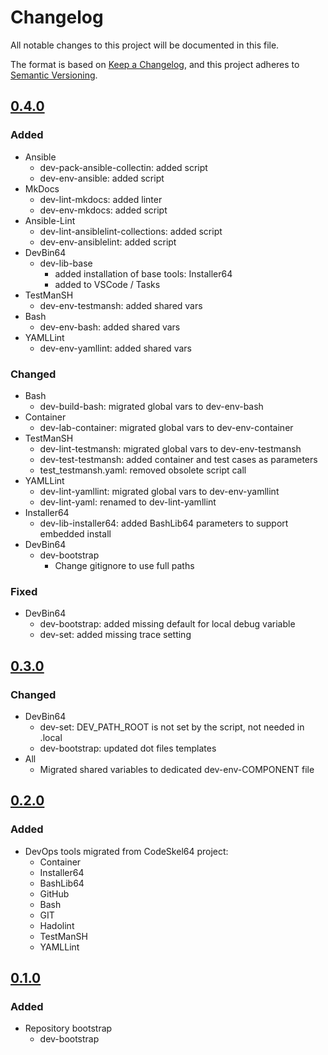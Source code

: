 # Changelog

All notable changes to this project will be documented in this file.

The format is based on [Keep a Changelog](https://keepachangelog.com/en/1.0.0/),
and this project adheres to [Semantic Versioning](https://semver.org/spec/v2.0.0.html).

## [0.4.0]

### Added

- Ansible
  - dev-pack-ansible-collectin: added script
  - dev-env-ansible: added script
- MkDocs
  - dev-lint-mkdocs: added linter
  - dev-env-mkdocs: added script
- Ansible-Lint
  - dev-lint-ansiblelint-collections: added script
  - dev-env-ansiblelint: added script
- DevBin64
  - dev-lib-base
    - added installation of base tools: Installer64
    - added to VSCode / Tasks
- TestManSH
  - dev-env-testmansh: added shared vars
- Bash
  - dev-env-bash: added shared vars
- YAMLLint
  - dev-env-yamllint: added shared vars

### Changed

- Bash
  - dev-build-bash: migrated global vars to dev-env-bash
- Container
  - dev-lab-container: migrated global vars to dev-env-container
- TestManSH
  - dev-lint-testmansh: migrated global vars to dev-env-testmansh
  - dev-test-testmansh: added container and test cases as parameters
  - test_testmansh.yaml: removed obsolete script call
- YAMLLint
  - dev-lint-yamllint: migrated global vars to dev-env-yamllint
  - dev-lint-yaml: renamed to dev-lint-yamllint
- Installer64
  - dev-lib-installer64: added BashLib64 parameters to support embedded install
- DevBin64
  - dev-bootstrap
    - Change gitignore to use full paths

### Fixed

- DevBin64
  - dev-bootstrap: added missing default for local debug variable
  - dev-set: added missing trace setting

## [0.3.0]

### Changed

- DevBin64
  - dev-set: DEV_PATH_ROOT is not set by the script, not needed in .local
  - dev-bootstrap: updated dot files templates
- All
  - Migrated shared variables to dedicated dev-env-COMPONENT file

## [0.2.0]

### Added

- DevOps tools migrated from CodeSkel64 project:
  - Container
  - Installer64
  - BashLib64
  - GitHub
  - Bash
  - GIT
  - Hadolint
  - TestManSH
  - YAMLLint

## [0.1.0]

### Added

- Repository bootstrap
  - dev-bootstrap

[0.4.0]: https://github.com/automation64/installer64/compare/0.3.0...0.4.0
[0.3.0]: https://github.com/automation64/installer64/compare/0.2.0...0.3.0
[0.2.0]: https://github.com/automation64/installer64/compare/0.1.0...0.2.0
[0.1.0]: https://github.com/automation64/devbin64/releases/tag/0.1.0
